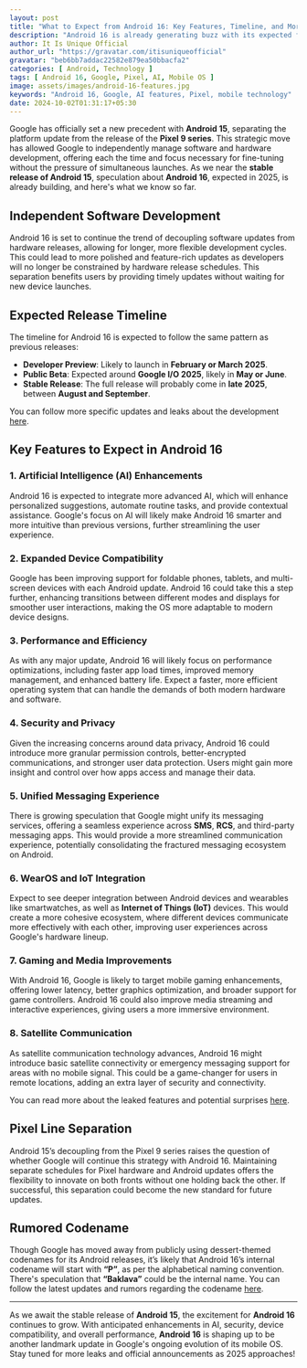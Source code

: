 ```yaml
---
layout: post
title: "What to Expect from Android 16: Key Features, Timeline, and More"
description: "Android 16 is already generating buzz with its expected features, development timeline, and the shift towards independent software and hardware updates."
author: It Is Unique Official
author_url: "https://gravatar.com/itisuniqueofficial"
gravatar: "beb6bb7addac22582e879ea50bbacfa2"
categories: [ Android, Technology ]
tags: [ Android 16, Google, Pixel, AI, Mobile OS ]
image: assets/images/android-16-features.jpg
keywords: "Android 16, Google, AI features, Pixel, mobile technology"
date: 2024-10-02T01:31:17+05:30
---
```


Google has officially set a new precedent with **Android 15**, separating the platform update from the release of the **Pixel 9 series**. This strategic move has allowed Google to independently manage software and hardware development, offering each the time and focus necessary for fine-tuning without the pressure of simultaneous launches. As we near the **stable release of Android 15**, speculation about **Android 16**, expected in 2025, is already building, and here's what we know so far.

## Independent Software Development
Android 16 is set to continue the trend of decoupling software updates from hardware releases, allowing for longer, more flexible development cycles. This could lead to more polished and feature-rich updates as developers will no longer be constrained by hardware release schedules. This separation benefits users by providing timely updates without waiting for new device launches.

## Expected Release Timeline
The timeline for Android 16 is expected to follow the same pattern as previous releases:
- **Developer Preview**: Likely to launch in **February or March 2025**.
- **Public Beta**: Expected around **Google I/O 2025**, likely in **May or June**.
- **Stable Release**: The full release will probably come in **late 2025**, between **August and September**.

You can follow more specific updates and leaks about the development [here](https://www.theblazetimes.in/android-16-development-early-release-targeted-for-q2-2025/).

## Key Features to Expect in Android 16

### 1. **Artificial Intelligence (AI) Enhancements**
Android 16 is expected to integrate more advanced AI, which will enhance personalized suggestions, automate routine tasks, and provide contextual assistance. Google's focus on AI will likely make Android 16 smarter and more intuitive than previous versions, further streamlining the user experience.

### 2. **Expanded Device Compatibility**
Google has been improving support for foldable phones, tablets, and multi-screen devices with each Android update. Android 16 could take this a step further, enhancing transitions between different modes and displays for smoother user interactions, making the OS more adaptable to modern device designs.

### 3. **Performance and Efficiency**
As with any major update, Android 16 will likely focus on performance optimizations, including faster app load times, improved memory management, and enhanced battery life. Expect a faster, more efficient operating system that can handle the demands of both modern hardware and software.

### 4. **Security and Privacy**
Given the increasing concerns around data privacy, Android 16 could introduce more granular permission controls, better-encrypted communications, and stronger user data protection. Users might gain more insight and control over how apps access and manage their data.

### 5. **Unified Messaging Experience**
There is growing speculation that Google might unify its messaging services, offering a seamless experience across **SMS**, **RCS**, and third-party messaging apps. This would provide a more streamlined communication experience, potentially consolidating the fractured messaging ecosystem on Android.

### 6. **WearOS and IoT Integration**
Expect to see deeper integration between Android devices and wearables like smartwatches, as well as **Internet of Things (IoT)** devices. This would create a more cohesive ecosystem, where different devices communicate more effectively with each other, improving user experiences across Google's hardware lineup.

### 7. **Gaming and Media Improvements**
With Android 16, Google is likely to target mobile gaming enhancements, offering lower latency, better graphics optimization, and broader support for game controllers. Android 16 could also improve media streaming and interactive experiences, giving users a more immersive environment.

### 8. **Satellite Communication**
As satellite communication technology advances, Android 16 might introduce basic satellite connectivity or emergency messaging support for areas with no mobile signal. This could be a game-changer for users in remote locations, adding an extra layer of security and connectivity.

You can read more about the leaked features and potential surprises [here](https://www.theblazetimes.in/android-16-expected-features-codename-leaks-and-more/).

## Pixel Line Separation
Android 15’s decoupling from the Pixel 9 series raises the question of whether Google will continue this strategy with Android 16. Maintaining separate schedules for Pixel hardware and Android updates offers the flexibility to innovate on both fronts without one holding back the other. If successful, this separation could become the new standard for future updates.

## Rumored Codename
Though Google has moved away from publicly using dessert-themed codenames for its Android releases, it’s likely that Android 16’s internal codename will start with **“P”**, as per the alphabetical naming convention. There's speculation that **“Baklava”** could be the internal name. You can follow the latest updates and rumors regarding the codename [here](https://www.theblazetimes.in/googles-android-16-codenamed-baklava-as-development-continues/).

---

As we await the stable release of **Android 15**, the excitement for **Android 16** continues to grow. With anticipated enhancements in AI, security, device compatibility, and overall performance, **Android 16** is shaping up to be another landmark update in Google's ongoing evolution of its mobile OS. Stay tuned for more leaks and official announcements as 2025 approaches!
